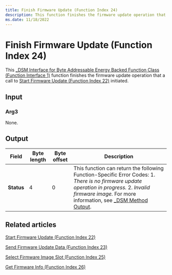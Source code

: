 ```yaml
---
title: Finish Firmware Update (Function Index 24)
description: This function finishes the firmware update operation that a call to Start Firmware Update (Function Index 22) initiated.
ms.date: 11/18/2022
---
```


# Finish Firmware Update (Function Index 24)

This [_DSM Interface for Byte Addressable Energy Backed Function Class (Function Interface 1)](-dsm-interface-for-byte-addressable-energy-backed-function-class--function-interface-1-.md) function finishes the firmware update operation that a call to [Start Firmware Update (Function Index 22)](start-firmware-update--function-index-22-.md) initiated.

## Input

### Arg3

None.

## Output

| Field | Byte length | Byte offset | Description |
| ----- | ----------- | ----------- | ----------- |
| **Status** | 4 | 0 | This function can return the following Function-Specific Error Codes: 1. *There is no firmware update operation in progress.* 2. *Invalid firmware image.* For more information, see [_DSM Method Output](-dsm-interface-for-byte-addressable-energy-backed-function-class--function-interface-1-.md). |

## Related articles

[Start Firmware Update (Function Index 22)](start-firmware-update--function-index-22-.md)

[Send Firmware Update Data (Function Index 23)](send-firmware-update-data--function-index-23-.md)

[Select Firmware Image Slot (Function Index 25)](select-firmware-image-slot--function-index-25-.md)

[Get Firmware Info (Function Index 26)](get-firmware-info--function-index-26-.md)

